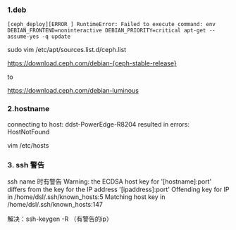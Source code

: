  
### 1.deb

```[ceph_deploy][ERROR ] RuntimeError: Failed to execute command: env DEBIAN_FRONTEND=noninteractive DEBIAN_PRIORITY=critical apt-get --assume-yes -q update```

sudo vim /etc/apt/sources.list.d/ceph.list

https://download.ceph.com/debian-{ceph-stable-release}

to

https://download.ceph.com/debian-luminous

### 2.hostname

connecting to host: ddst-PowerEdge-R8204 resulted in errors: HostNotFound 

vim /etc/hosts

### 3. ssh 警告

ssh name 时有警告
Warning: the ECDSA host key for '[hostname]:port' differs from the key for the IP address '[ipaddress]:port'
Offending key for IP in /home/dsl/.ssh/known_hosts:5
Matching host key in /home/dsl/.ssh/known_hosts:147

解决：ssh-keygen -R （有警告的ip）


